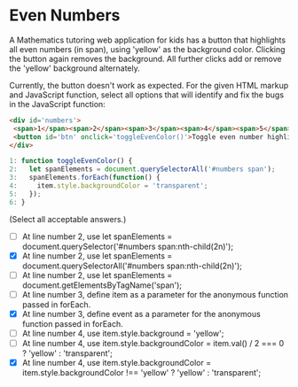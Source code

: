 # Even Numbers

A Mathematics tutoring web application for kids has a button that highlights all even numbers (in span), using 'yellow' as the background color. Clicking the button again removes the background. All further clicks add or remove the 'yellow' background alternately.

Currently, the button doesn't work as expected. For the given HTML markup and JavaScript function, select all options that will identify and fix the bugs in the JavaScript function:

```html
<div id='numbers'>
 <span>1</span><span>2</span><span>3</span><span>4</span><span>5</span>
 <button id='btn' onclick='toggleEvenColor()'>Toggle even number highlighting</button>
</div>
```

```javascript
1: function toggleEvenColor() {
2:   let spanElements = document.querySelectorAll('#numbers span');
3:   spanElements.forEach(function() {
4:     item.style.backgroundColor = 'transparent';
5:   });
6: }
```
(Select all acceptable answers.)

- [ ] At line number 2, use let spanElements = document.querySelector('#numbers span:nth-child(2n)');
- [x] At line number 2, use let spanElements = document.querySelectorAll('#numbers span:nth-child(2n)');
- [ ] At line number 2, use let spanElements = document.getElementsByTagName('span');
- [ ] At line number 3, define item as a parameter for the anonymous function passed in forEach.
- [x] At line number 3, define event as a parameter for the anonymous function passed in forEach.
- [ ] At line number 4, use item.style.background = 'yellow';
- [ ] At line number 4, use item.style.backgroundColor = item.val() / 2 === 0 ? 'yellow' : 'transparent';
- [x] At line number 4, use item.style.backgroundColor = item.style.backgroundColor !== 'yellow' ? 'yellow' : 'transparent';